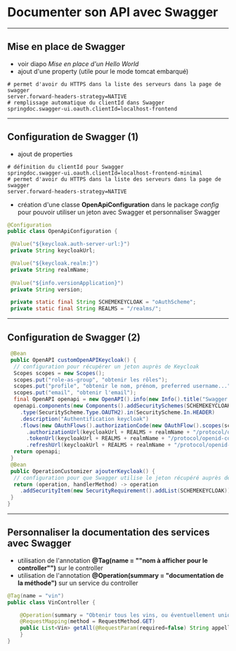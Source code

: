 # Documenter son API avec Swagger

----

## Mise en place de Swagger

- voir diapo *Mise en place d'un Hello World*
- ajout d'une property (utile pour le mode tomcat embarqué)

```properties
# permet d'avoir du HTTPS dans la liste des serveurs dans la page de swagger
server.forward-headers-strategy=NATIVE
# remplissage automatique du clientId dans Swagger
springdoc.swagger-ui.oauth.clientId=localhost-frontend
```

----

## Configuration de Swagger (1)

- ajout de properties

```properties
# définition du clientId pour Swagger
springdoc.swagger-ui.oauth.clientId=localhost-frontend-minimal
# permet d'avoir du HTTPS dans la liste des serveurs dans la page de swagger
server.forward-headers-strategy=NATIVE
```

- création d'une classe **OpenApiConfiguration** dans le package *config* pour pouvoir utiliser un jeton avec Swagger et personnaliser Swagger

```java
@Configuration
public class OpenApiConfiguration {

 @Value("${keycloak.auth-server-url:}")
 private String keycloakUrl;

 @Value("${keycloak.realm:}")
 private String realmName;
  
 @Value("${info.versionApplication}")
 private String version;

 private static final String SCHEMEKEYCLOAK = "oAuthScheme";
 private static final String REALMS = "/realms/";
```

----

## Configuration de Swagger (2)

```java
 @Bean
 public OpenAPI customOpenAPIKeycloak() {
  // configuration pour récupérer un jeton auprès de Keycloak
  Scopes scopes = new Scopes();
  scopes.put("role-as-group", "obtenir les rôles");
  scopes.put("profile", "obtenir le nom, prénom, preferred username...");
  scopes.put("email", "obtenir l'email");
  final OpenAPI openapi = new OpenAPI().info(new Info().title("Swagger Formation API REST").version(version));
  openapi.components(new Components().addSecuritySchemes(SCHEMEKEYCLOAK, new SecurityScheme()
    .type(SecurityScheme.Type.OAUTH2).in(SecurityScheme.In.HEADER)
    .description("Authentification keycloak")
    .flows(new OAuthFlows().authorizationCode(new OAuthFlow().scopes(scopes)
      .authorizationUrl(keycloakUrl + REALMS + realmName + "/protocol/openid-connect/auth")
      .tokenUrl(keycloakUrl + REALMS + realmName + "/protocol/openid-connect/token")
      .refreshUrl(keycloakUrl + REALMS + realmName + "/protocol/openid-connect/token")))));
  return openapi;
 }
 @Bean
 public OperationCustomizer ajouterKeycloak() {
  // configuration pour que Swagger utilise le jeton récupéré auprès de Keycloak
  return (operation, handlerMethod) -> operation
    .addSecurityItem(new SecurityRequirement().addList(SCHEMEKEYCLOAK));
 }
}
```

----

## Personnaliser la documentation des services avec Swagger

- utilisation de l'annotation **@Tag(name = ""nom à afficher pour le controller"")** sur le controller
- utilisation de l'annotation **@Operation(summary = "documentation de la méthode")** sur un service du controller

```java
@Tag(name = "vin")
public class VinController {

    @Operation(summary = "Obtenir tous les vins, ou éventuellement uniquement les vins d'une appellation avec le paramètre appellation")
    @RequestMapping(method = RequestMethod.GET)
    public List<Vin> getAll(@RequestParam(required=false) String appellation){
    }
}
```
